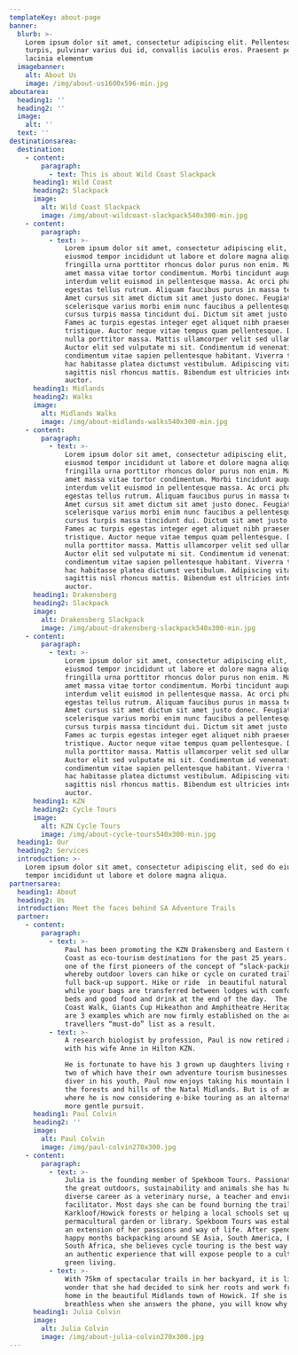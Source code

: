 ```yaml
---
templateKey: about-page
banner:
  blurb: >-
    Lorem ipsum dolor sit amet, consectetur adipiscing elit. Pellentesque dolor
    turpis, pulvinar varius dui id, convallis iaculis eros. Praesent porta
    lacinia elementum
  imagebanner:
    alt: About Us
    image: /img/about-us1600x596-min.jpg
aboutarea:
  heading1: ''
  heading2: ''
  image:
    alt: ''
  text: ''
destinationsarea:
  destination:
    - content:
        paragraph:
          - text: This is about Wild Coast Slackpack
      heading1: Wild Coast
      heading2: Slackpack
      image:
        alt: Wild Coast Slackpack
        image: /img/about-wildcoast-slackpack540x300-min.jpg
    - content:
        paragraph:
          - text: >-
              Lorem ipsum dolor sit amet, consectetur adipiscing elit, sed do
              eiusmod tempor incididunt ut labore et dolore magna aliqua. Magna
              fringilla urna porttitor rhoncus dolor purus non enim. Mauris sit
              amet massa vitae tortor condimentum. Morbi tincidunt augue
              interdum velit euismod in pellentesque massa. Ac orci phasellus
              egestas tellus rutrum. Aliquam faucibus purus in massa tempor nec.
              Amet cursus sit amet dictum sit amet justo donec. Feugiat
              scelerisque varius morbi enim nunc faucibus a pellentesque sit. In
              cursus turpis massa tincidunt dui. Dictum sit amet justo donec.
              Fames ac turpis egestas integer eget aliquet nibh praesent
              tristique. Auctor neque vitae tempus quam pellentesque. Diam quam
              nulla porttitor massa. Mattis ullamcorper velit sed ullamcorper.
              Auctor elit sed vulputate mi sit. Condimentum id venenatis a
              condimentum vitae sapien pellentesque habitant. Viverra tellus in
              hac habitasse platea dictumst vestibulum. Adipiscing vitae proin
              sagittis nisl rhoncus mattis. Bibendum est ultricies integer quis
              auctor.
      heading1: Midlands
      heading2: Walks
      image:
        alt: Midlands Walks
        image: /img/about-midlands-walks540x300-min.jpg
    - content:
        paragraph:
          - text: >-
              Lorem ipsum dolor sit amet, consectetur adipiscing elit, sed do
              eiusmod tempor incididunt ut labore et dolore magna aliqua. Magna
              fringilla urna porttitor rhoncus dolor purus non enim. Mauris sit
              amet massa vitae tortor condimentum. Morbi tincidunt augue
              interdum velit euismod in pellentesque massa. Ac orci phasellus
              egestas tellus rutrum. Aliquam faucibus purus in massa tempor nec.
              Amet cursus sit amet dictum sit amet justo donec. Feugiat
              scelerisque varius morbi enim nunc faucibus a pellentesque sit. In
              cursus turpis massa tincidunt dui. Dictum sit amet justo donec.
              Fames ac turpis egestas integer eget aliquet nibh praesent
              tristique. Auctor neque vitae tempus quam pellentesque. Diam quam
              nulla porttitor massa. Mattis ullamcorper velit sed ullamcorper.
              Auctor elit sed vulputate mi sit. Condimentum id venenatis a
              condimentum vitae sapien pellentesque habitant. Viverra tellus in
              hac habitasse platea dictumst vestibulum. Adipiscing vitae proin
              sagittis nisl rhoncus mattis. Bibendum est ultricies integer quis
              auctor.
      heading1: Drakensberg
      heading2: Slackpack
      image:
        alt: Drakensberg Slackpack
        image: /img/about-drakensberg-slackpack540x300-min.jpg
    - content:
        paragraph:
          - text: >-
              Lorem ipsum dolor sit amet, consectetur adipiscing elit, sed do
              eiusmod tempor incididunt ut labore et dolore magna aliqua. Magna
              fringilla urna porttitor rhoncus dolor purus non enim. Mauris sit
              amet massa vitae tortor condimentum. Morbi tincidunt augue
              interdum velit euismod in pellentesque massa. Ac orci phasellus
              egestas tellus rutrum. Aliquam faucibus purus in massa tempor nec.
              Amet cursus sit amet dictum sit amet justo donec. Feugiat
              scelerisque varius morbi enim nunc faucibus a pellentesque sit. In
              cursus turpis massa tincidunt dui. Dictum sit amet justo donec.
              Fames ac turpis egestas integer eget aliquet nibh praesent
              tristique. Auctor neque vitae tempus quam pellentesque. Diam quam
              nulla porttitor massa. Mattis ullamcorper velit sed ullamcorper.
              Auctor elit sed vulputate mi sit. Condimentum id venenatis a
              condimentum vitae sapien pellentesque habitant. Viverra tellus in
              hac habitasse platea dictumst vestibulum. Adipiscing vitae proin
              sagittis nisl rhoncus mattis. Bibendum est ultricies integer quis
              auctor.
      heading1: KZN
      heading2: Cycle Tours
      image:
        alt: KZN Cycle Tours
        image: /img/about-cycle-tours540x300-min.jpg
  heading1: Our
  heading2: Services
  introduction: >-
    Lorem ipsum dolor sit amet, consectetur adipiscing elit, sed do eiusmod
    tempor incididunt ut labore et dolore magna aliqua.
partnersarea:
  heading1: About
  heading2: Us
  introduction: Meet the faces behind SA Adventure Trails
  partner:
    - content:
        paragraph:
          - text: >-
              Paul has been promoting the KZN Drakensberg and Eastern Cape Wild
              Coast as eco-tourism destinations for the past 25 years.  He was
              one of the first pioneers of the concept of “slack-packing”,
              whereby outdoor lovers can hike or cycle on curated trails with
              full back-up support. Hike or ride  in beautiful natural scenery
              while your bags are transferred between lodges with comfortable
              beds and good food and drink at the end of the day.  The Wild
              Coast Walk, Giants Cup Hikeathon and Amphitheatre Heritage hike
              are 3 examples which are now firmly established on the active
              travellers “must-do” list as a result.
          - text: >-
              A research biologist by profession, Paul is now retired and living
              with his wife Anne in Hilton KZN.

              He is fortunate to have his 3 grown up daughters living nearby,
              two of which have their own adventure tourism businesses.  An avid
              diver in his youth, Paul now enjoys taking his mountain bike into
              the forests and hills of the Natal Midlands. But is of an age
              where he is now considering e-bike touring as an alternate and
              more gentle pursuit.
      heading1: Paul Colvin
      heading2: ''
      image:
        alt: Paul Colvin
        image: /img/paul-colvin270x300.jpg
    - content:
        paragraph:
          - text: >-
              Julia is the founding member of Spekboom Tours. Passionate about
              the great outdoors, sustainability and animals she has had a
              diverse career as a veterinary nurse, a teacher and environmental
              facilitator. Most days she can be found burning the trails of the
              Karkloof/Howick forests or helping a local schools set up a
              permacultural garden or library. Spekboom Tours was established as
              an extension of her passions and way of life. After spending many
              happy months backpacking around SE Asia, South America, Europe and
              South Africa, she believes cycle touring is the best way to have
              an authentic experience that will expose people to a culture of
              green living.
          - text: >-
              With 75km of spectacular trails in her backyard, it is little
              wonder that she had decided to sink her roots and work from her
              home in the beautiful Midlands town of Howick. If she is a little
              breathless when she answers the phone, you will know why!!
      heading1: Julia Colvin
      image:
        alt: Julia Colvin
        image: /img/about-julia-colvin270x300.jpg
---
```


